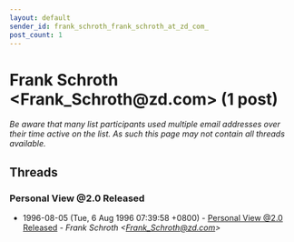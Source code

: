 ```yaml
---
layout: default
sender_id: frank_schroth_frank_schroth_at_zd_com_
post_count: 1
---
```


# Frank Schroth <Frank_Schroth<span>@</span>zd.com> (1 post)

_Be aware that many list participants used multiple email addresses over their time active on the list. As such this page may not contain all threads available._

## Threads

### Personal View @2.0 Released
+ 1996-08-05 (Tue, 6 Aug 1996 07:39:58 +0800) - [Personal View @2.0 Released](/archive/1996/08/eb177bbef97adc497b7567bd45802cfbde5c519b7281bc4c5fc6e9f59bbf8381) - _Frank Schroth \<Frank_Schroth@zd.com\>_

